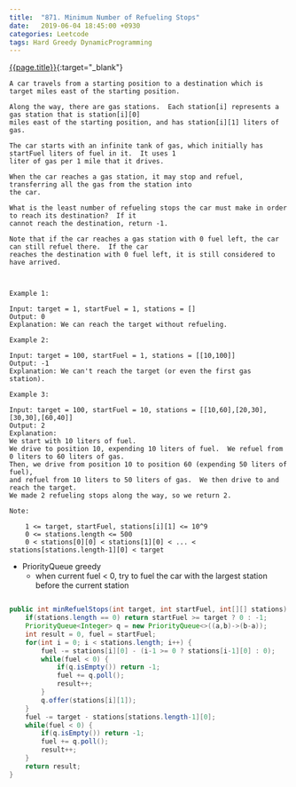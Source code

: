 ```yaml
---
title:  "871. Minimum Number of Refueling Stops"
date:   2019-06-04 18:45:00 +0930
categories: Leetcode
tags: Hard Greedy DynamicProgramming
---
```


[{{page.title}}](https://leetcode.com/problems/minimum-number-of-refueling-stops/){:target="_blank"}

    A car travels from a starting position to a destination which is target miles east of the starting position.

    Along the way, there are gas stations.  Each station[i] represents a gas station that is station[i][0]
    miles east of the starting position, and has station[i][1] liters of gas.

    The car starts with an infinite tank of gas, which initially has startFuel liters of fuel in it.  It uses 1
    liter of gas per 1 mile that it drives.

    When the car reaches a gas station, it may stop and refuel, transferring all the gas from the station into
    the car.

    What is the least number of refueling stops the car must make in order to reach its destination?  If it
    cannot reach the destination, return -1.

    Note that if the car reaches a gas station with 0 fuel left, the car can still refuel there.  If the car
    reaches the destination with 0 fuel left, it is still considered to have arrived.



    Example 1:

    Input: target = 1, startFuel = 1, stations = []
    Output: 0
    Explanation: We can reach the target without refueling.

    Example 2:

    Input: target = 100, startFuel = 1, stations = [[10,100]]
    Output: -1
    Explanation: We can't reach the target (or even the first gas station).

    Example 3:

    Input: target = 100, startFuel = 10, stations = [[10,60],[20,30],[30,30],[60,40]]
    Output: 2
    Explanation:
    We start with 10 liters of fuel.
    We drive to position 10, expending 10 liters of fuel.  We refuel from 0 liters to 60 liters of gas.
    Then, we drive from position 10 to position 60 (expending 50 liters of fuel),
    and refuel from 10 liters to 50 liters of gas.  We then drive to and reach the target.
    We made 2 refueling stops along the way, so we return 2.

    Note:

        1 <= target, startFuel, stations[i][1] <= 10^9
        0 <= stations.length <= 500
        0 < stations[0][0] < stations[1][0] < ... < stations[stations.length-1][0] < target

* PriorityQueue greedy
  - when current fuel < 0, try to fuel the car with the largest station before the current station

```java

public int minRefuelStops(int target, int startFuel, int[][] stations) {
    if(stations.length == 0) return startFuel >= target ? 0 : -1;
    PriorityQueue<Integer> q = new PriorityQueue<>((a,b)->(b-a));
    int result = 0, fuel = startFuel;
    for(int i = 0; i < stations.length; i++) {
        fuel -= stations[i][0] - (i-1 >= 0 ? stations[i-1][0] : 0);
        while(fuel < 0) {
            if(q.isEmpty()) return -1;
            fuel += q.poll();
            result++;
        }
        q.offer(stations[i][1]);
    }
    fuel -= target - stations[stations.length-1][0];
    while(fuel < 0) {
        if(q.isEmpty()) return -1;
        fuel += q.poll();
        result++;
    }
    return result;
}
```
